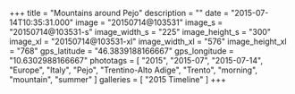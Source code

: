 +++
title = "Mountains around Pejo"
description = ""
date = "2015-07-14T10:35:31.000"
image = "20150714@103531"
image_s = "20150714@103531-s"
image_width_s = "225"
image_height_s = "300"
image_xl = "20150714@103531-xl"
image_width_xl = "576"
image_height_xl = "768"
gps_latitude = "46.3839188166667"
gps_longitude = "10.6302988166667"
phototags = [ "2015", "2015-07", "2015-07-14", "Europe", "Italy", "Pejo", "Trentino-Alto Adige", "Trento", "morning", "mountain", "summer" ]
galleries = [ "2015 Timeline" ]
+++
